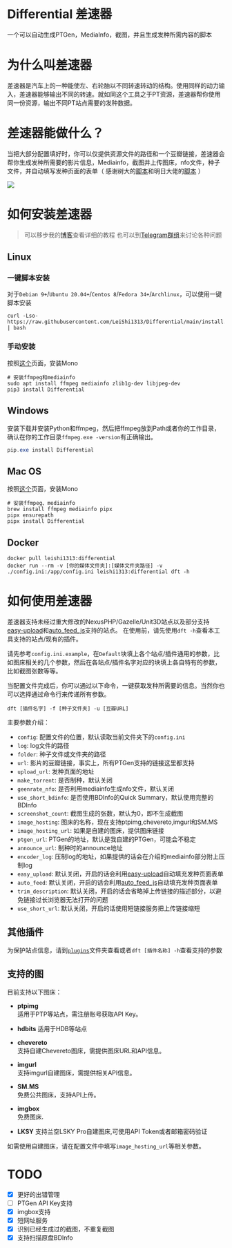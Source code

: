 # Differential 差速器
一个可以自动生成PTGen，MediaInfo，截图，并且生成发种所需内容的脚本


# 为什么叫差速器
差速器是汽车上的一种能使左、右轮胎以不同转速转动的结构。使用同样的动力输入，差速器能够输出不同的转速。就如同这个工具之于PT资源，差速器帮你使用同一份资源，输出不同PT站点需要的发种数据。

# 差速器能做什么？
当把大部分配置填好时，你可以仅提供资源文件的路径和一个豆瓣链接，差速器会帮你生成发种所需要的影片信息，Mediainfo，截图并上传图床，nfo文件，种子文件，并自动填写发种页面的表单（ 感谢树大的[脚本](https://github.com/techmovie/easy-upload)和明日大佬的[脚本](https://github.com/tomorrow505/auto_feed_js) ）

![](./usage.gif)


# 如何安装差速器

> 可以移步我的[博客](https://2cn.io/dft)查看详细的教程
> 也可以到[Telegram群组](https://t.me/ptdft)来讨论各种问题

## Linux

### 一键脚本安装
对于`Debian 9+`/`Ubuntu 20.04+`/`Centos 8`/`Fedora 34+`/`Archlinux`，可以使用一键脚本安装
```shell
curl -Lso- https://raw.githubusercontent.com/LeiShi1313/Differential/main/install.sh | bash
```

### 手动安装
按照[这个](https://www.mono-project.com/download/stable/#download-lin)页面，安装Mono

```shell
# 安装ffmpeg和mediainfo
sudo apt install ffmpeg mediainfo zlib1g-dev libjpeg-dev
pip3 install Differential
```

## Windows

安装下载并安装Python和ffmpeg，然后把ffmpeg放到Path或者你的工作目录，确认在你的工作目录`ffmpeg.exe -version`有正确输出。

```PowerShell
pip.exe install Differential
```

## Mac OS
按照[这个](https://www.mono-project.com/docs/getting-started/install/mac/)页面，安装Mono

```shell
# 安装ffmpeg、mediainfo
brew install ffmpeg mediainfo pipx
pipx ensurepath
pipx install Differential
```

## Docker

```shell
docker pull leishi1313:differential
docker run --rm -v [你的媒体文件夹]:[媒体文件夹路径] -v ./config.ini:/app/config.ini leishi1313:differential dft -h
```


# 如何使用差速器

差速器支持未经过重大修改的NexusPHP/Gazelle/Unit3D站点以及部分支持[easy-upload](https://github.com/techmovie/easy-upload)和[auto_feed_js](https://github.com/tomorrow505/auto_feed_js)支持的站点。
在使用前，请先使用`dft -h`查看本工具支持的站点/现有的插件。

请先参考`config.ini.example`，在`Default`块填上各个站点/插件通用的参数，比如图床相关的几个参数，然后在各站点/插件名字对应的块填上各自特有的参数，比如截图张数等等。

当配置文件完成后，你可以通过以下命令，一键获取发种所需要的信息。当然你也可以选择通过命令行来传递所有参数。
```shell
dft [插件名字] -f [种子文件夹] -u [豆瓣URL]
```

主要参数介绍：
 
- `config`: 配置文件的位置，默认读取当前文件夹下的`config.ini`
- `log`: log文件的路径
- `folder`: 种子文件或文件夹的路径
- `url`: 影片的豆瓣链接，事实上，所有PTGen支持的链接这里都支持
- `upload_url`: 发种页面的地址
- `make_torrent`: 是否制种，默认关闭
- `geenrate_nfo`: 是否利用mediainfo生成nfo文件，默认关闭
- `use_short_bdinfo`: 是否使用BDInfo的Quick Summary，默认使用完整的BDInfo
- `screenshot_count`: 截图生成的张数，默认为0，即不生成截图
- `image_hosting`: 图床的名称，现在支持ptpimg,chevereto,imgurl和SM.MS
- `image_hosting_url`: 如果是自建的图床，提供图床链接
- `ptgen_url`: PTGen的地址，默认是我自建的PTGen，可能会不稳定
- `announce_url`: 制种时的announce地址
- `encoder_log`: 压制log的地址，如果提供的话会在介绍的mediainfo部分附上压制log
- `easy_upload`: 默认关闭，开启的话会利用[easy-upload](https://github.com/techmovie/easy-upload)自动填充发种页面表单
- `auto_feed`: 默认关闭，开启的话会利用[auto_feed_js](https://github.com/tomorrow505/auto_feed_js)自动填充发种页面表单
- `trim_description`: 默认关闭，开启的话会省略掉上传链接的描述部分，以避免链接过长浏览器无法打开的问题
- `use_short_url`: 默认关闭，开启的话使用短链接服务把上传链接缩短

## 其他插件

为保护站点信息，请到[`plugins`](https://github.com/LeiShi1313/Differential/tree/main/differential/plugins)文件夹查看或者`dft [插件名称] -h`查看支持的参数

## 支持的图

目前支持以下图床：

- **ptpimg**  
    适用于PTP等站点，需注册账号获取API Key。

- **hdbits**
    适用于HDB等站点

- **chevereto**  
    支持自建Chevereto图床，需提供图床URL和API信息。

- **imgurl**  
    支持imgurl自建图床，需提供相关API信息。

- **SM.MS**  
    免费公共图床，支持API上传。

- **imgbox**  
    免费图床.

- **LKSY**
    支持兰空LSKY Pro自建图床,可使用API Token或者邮箱密码验证

如需使用自建图床，请在配置文件中填写`image_hosting_url`等相关参数。


# TODO
- [x] 更好的出错管理
- [ ] PTGen API Key支持
- [x] imgbox支持
- [x] 短网址服务
- [x] 识别已经生成过的截图，不重复截图
- [x] 支持扫描原盘BDInfo
